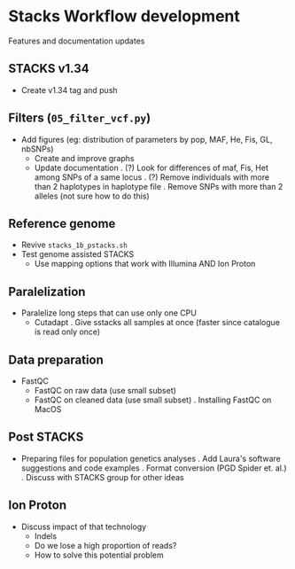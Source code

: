# Stacks Workflow development
Features and documentation updates

## STACKS v1.34
- Create v1.34 tag and push

## Filters (`05_filter_vcf.py`)
* Add figures (eg: distribution of parameters by pop, MAF, He, Fis, GL, nbSNPs)
  - Create and improve graphs
  - Update documentation
. (?) Look for differences of maf, Fis, Het among SNPs of a same locus
. (?) Remove individuals with more than 2 haplotypes in haplotype file
. Remove SNPs with more than 2 alleles (not sure how to do this)

## Reference genome
* Revive `stacks_1b_pstacks.sh`
* Test genome assisted STACKS
  - Use mapping options that work with Illumina AND Ion Proton

## Paralelization
- Paralelize long steps that can use only one CPU
  * Cutadapt
. Give sstacks all samples at once (faster since catalogue is read only once)

## Data preparation
- FastQC
  - FastQC on raw data (use small subset)
  - FastQC on cleaned data (use small subset)
  . Installing FastQC on MacOS

## Post STACKS
* Preparing files for population genetics analyses
. Add Laura's software suggestions and code examples
. Format conversion (PGD Spider et. al.)
. Discuss with STACKS group for other ideas

## Ion Proton
* Discuss impact of that technology
  - Indels
  - Do we lose a high proportion of reads?
  - How to solve this potential problem

